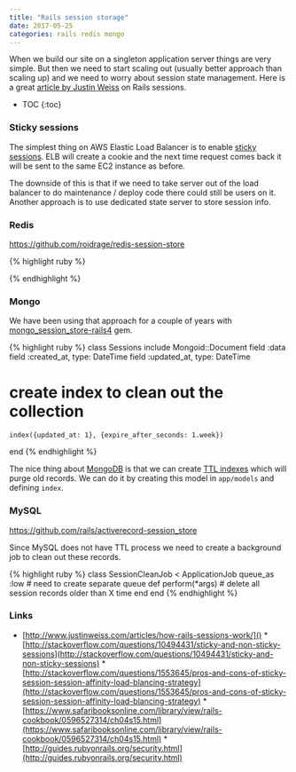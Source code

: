 ```yaml
---
title: "Rails session storage"
date: 2017-05-25
categories: rails redis mongo
---
```


When we build our site on a singleton application server things are very simple.  But then we need to start scaling out (usually better approach than scaling up) and we need to worry about session state management.  Here is a great [article by Justin Weiss](http://www.justinweiss.com/articles/how-rails-sessions-work/) on Rails sessions.

* TOC
{:toc}

### Sticky sessions

The simplest thing on AWS Elastic Load Balancer is to enable [sticky sessions](http://docs.aws.amazon.com/elasticloadbalancing/latest/classic/elb-sticky-sessions.html).  ELB will create a cookie and the next time request comes back it will be sent to the same EC2 instance as before.  

The downside of this is that if we need to take server out of the load balancer to do maintenance / deploy code there could still be users on it.  Another approach is to use dedicated state server to store session info.  

### Redis
https://github.com/roidrage/redis-session-store

{% highlight ruby %}

{% endhighlight %}


### Mongo
We have been using that approach for a couple of years with [mongo_session_store-rails4](https://rubygems.org/gems/mongo_session_store-rails4) gem.  

{% highlight ruby %}
class Sessions
  include Mongoid::Document
  field :data
  field :created_at, 	type: DateTime
  field :updated_at, 	type: DateTime
  # create index to clean out the collection
	index({updated_at: 1}, {expire_after_seconds: 1.week})  
end
{% endhighlight %}

The nice thing about [MongoDB](https://www.mongodb.com/) is that we can create [TTL indexes](https://docs.mongodb.com/manual/core/index-ttl/) which will purge old records.  We can do it by creating this model in `app/models` and defining `index`.  

### MySQL
https://github.com/rails/activerecord-session_store

Since MySQL does not have TTL process we need to create a background job to clean out these records.

{% highlight ruby %}
class SessionCleanJob < ApplicationJob
  queue_as :low # need to create separate queue
  def perform(*args)
    # delete all session records older than X time
  end
end
{% endhighlight %}


### Links

* [http://www.justinweiss.com/articles/how-rails-sessions-work/]()
*[http://stackoverflow.com/questions/10494431/sticky-and-non-sticky-sessions](http://stackoverflow.com/questions/10494431/sticky-and-non-sticky-sessions)
*[http://stackoverflow.com/questions/1553645/pros-and-cons-of-sticky-session-session-affinity-load-blancing-strategy](http://stackoverflow.com/questions/1553645/pros-and-cons-of-sticky-session-session-affinity-load-blancing-strategy)
*[https://www.safaribooksonline.com/library/view/rails-cookbook/0596527314/ch04s15.html](https://www.safaribooksonline.com/library/view/rails-cookbook/0596527314/ch04s15.html)
*[http://guides.rubyonrails.org/security.html](http://guides.rubyonrails.org/security.html)
